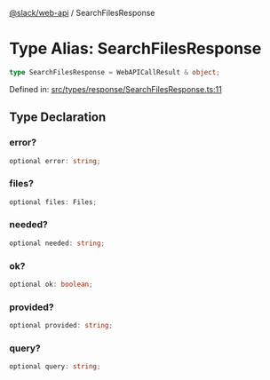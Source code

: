 [@slack/web-api](../index.md) / SearchFilesResponse

# Type Alias: SearchFilesResponse

```ts
type SearchFilesResponse = WebAPICallResult & object;
```

Defined in: [src/types/response/SearchFilesResponse.ts:11](https://github.com/slackapi/node-slack-sdk/blob/main/packages/web-api/src/types/response/SearchFilesResponse.ts#L11)

## Type Declaration

### error?

```ts
optional error: string;
```

### files?

```ts
optional files: Files;
```

### needed?

```ts
optional needed: string;
```

### ok?

```ts
optional ok: boolean;
```

### provided?

```ts
optional provided: string;
```

### query?

```ts
optional query: string;
```
